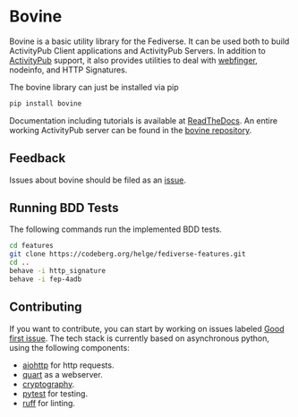 # Bovine

Bovine is a basic utility library for the Fediverse. It can be used both to build ActivityPub Client applications and ActivityPub Servers. In addition to [ActivityPub](https://activitypub.rocks/) support, it also provides utilities to deal with [webfinger](https://webfinger.net), nodeinfo, and HTTP Signatures.

The bovine library can just be installed via pip

```bash
pip install bovine
```

Documentation including tutorials is available at [ReadTheDocs](https://bovine.readthedocs.io/en/latest/).
An entire working ActivityPub server can be found in the [bovine repository](https://codeberg.org/bovine/bovine/).

## Feedback

Issues about bovine should be filed as an [issue](https://codeberg.org/bovine/bovine/issues).

## Running BDD Tests

The following commands run the implemented BDD tests.

```bash
cd features
git clone https://codeberg.org/helge/fediverse-features.git
cd ..
behave -i http_signature
behave -i fep-4adb
```

## Contributing

If you want to contribute, you can start by working on issues labeled [Good first issue](https://codeberg.org/bovine/bovine/issues?q=&type=all&state=open&labels=110885&milestone=0&assignee=0&poster=0). The tech stack is currently based on asynchronous python, using the following components:

- [aiohttp](https://docs.aiohttp.org/en/stable/index.html) for http requests.
- [quart](https://quart.palletsprojects.com/en/latest/) as a webserver.
- [cryptography](https://cryptography.io/en/latest/).
- [pytest](https://docs.pytest.org/en/7.3.x/) for testing.
- [ruff](https://pypi.org/project/ruff/) for linting.
